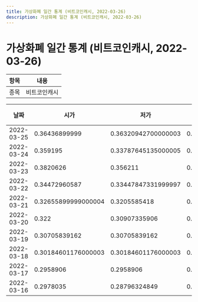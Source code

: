 ```yaml
---
title: 가상화폐 일간 통계 (비트코인캐시, 2022-03-26)
description: 가상화폐 일간 통계 (비트코인캐시, 2022-03-26)
---
```


가상화폐 일간 통계 (비트코인캐시, 2022-03-26)
===

|항목|내용|
|--|--|
|종목|비트코인캐시||마켓|USDT-BCH||종류|일 단위 캔들||기간|2022-03-16T09:00:00 - 2022-03-25T09:00:00|

|날짜|시가|저가|고가|종가|비고|
|--|--|--|--|--|--|
|2022-03-25|0.36436899999|0.36320942700000003|0.36436899999|0.36320942700000003|    |
|2022-03-24|0.359195|0.33787645135000005|0.39775228517|0.36436899999|    |
|2022-03-23|0.3820626|0.356211|0.39775228517|0.39775228517|    |
|2022-03-22|0.34472960587|0.33447847331999997|0.37133400001|0.37133400001|    |
|2022-03-21|0.32655899999000004|0.3205585418|0.34472960587|0.33428421578|    |
|2022-03-20|0.322|0.30907335906|0.34348857654|0.326161|    |
|2022-03-19|0.30705839162|0.30705839162|0.3114216|0.3114216|    |
|2022-03-18|0.30184601176000003|0.30184601176000003|0.30338948411|0.302|    |
|2022-03-17|0.2958906|0.2958906|0.29710636386|0.2966922|    |
|2022-03-16|0.2978035|0.28796324849|0.299296|0.29710636386|    |
